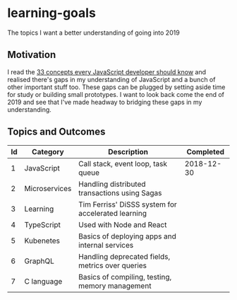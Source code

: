 # learning-goals
The topics I want a better understanding of going into 2019

## Motivation

I read the [33 concepts every JavaScript developer should know](https://github.com/leonardomso/33-js-concepts) and realised there's gaps in my understanding of JavaScript and a bunch of other important stuff too. These gaps can be plugged by setting aside time for study or building small prototypes. I want to look back come the end of 2019 and see that I've made headway to bridging these gaps in my understanding.

## Topics and Outcomes

| Id | Category      | Description                                        | Completed  |
|----|---------------|----------------------------------------------------|------------|
| 1  | JavaScript    | Call stack, event loop, task queue                 | 2018-12-30 |
| 2  | Microservices | Handling distributed transactions using Sagas      |            |
| 3  | Learning      | Tim Ferriss' DiSSS system for accelerated learning |            |
| 4  | TypeScript    | Used with Node and React                           |            |
| 5  | Kubenetes     | Basics of deploying apps and internal services     |            |
| 6  | GraphQL       | Handling deprecated fields, metrics over queries   |            |
| 7  | C language    | Basics of compiling, testing, memory management    |            |
